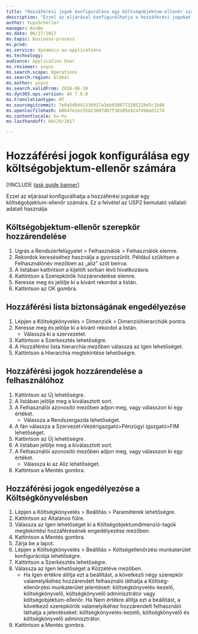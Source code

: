 ```yaml
--- 
title: "Hozzáférési jogok konfigurálása egy költségobjektum-ellenőr számára"
description: "Ezzel az eljárásal konfigurálhatja a hozzáférési jogokat egy költségobjektum-ellenőr számára."
author: YuyuScheller
manager: AnnBe
ms.date: 06/27/2017
ms.topic: business-process
ms.prod: 
ms.service: dynamics-ax-applications
ms.technology: 
audience: Application User
ms.reviewer: yuyus
ms.search.scope: Operations
ms.search.region: Global
ms.author: yuyus
ms.search.validFrom: 2016-06-30
ms.dyn365.ops.version: AX 7.0.0
ms.translationtype: HT
ms.sourcegitcommit: 7e0a5d044133b917a3eb9386773205218e5c1b40
ms.openlocfilehash: b0647e1ec55d23607d07f38105e42af498ad1174
ms.contentlocale: hu-hu
ms.lasthandoff: 09/29/2017

---
```

# <a name="configure-access-rights-for-a-cost-object-controller"></a>Hozzáférési jogok konfigurálása egy költségobjektum-ellenőr számára

[!INCLUDE [task guide banner](../../includes/task-guide-banner.md)]

Ezzel az eljárásal konfigurálhatja a hozzáférési jogokat egy költségobjektum-ellenőr számára. Ez a felvétel az USP2 bemutató vállalati adatait használja.


## <a name="assign-the-cost-object-controller-role"></a>Költségobjektum-ellenőr szerepkör hozzárendelése
1. Ugrás a Rendszerfelügyelet > Felhasználók > Felhasználók elemre.
2. Rekordok kereséséhez használja a gyorsszűrőt. Például szűkítsen a Felhasználónév mezőben az „aliz” szót beírva.
3. A listában kattintson a kijelölt sorban lévő hivatkozásra.
4. Kattintson a Szerepkörök hozzárendelése elemre.
5. Keresse meg és jelölje ki a kívánt rekordot a listán.
6. Kattintson az OK gombra.

## <a name="enable-access-list-security"></a>Hozzáférési lista biztonságának engedélyezése
1. Lépjen a Költségkönyvelés > Dimenziók > Dimenzióhierarchiák pontra.
2. Keresse meg és jelölje ki a kívánt rekordot a listán.
    * Válassza ki a szervezetet.  
3. Kattintson a Szerkesztés lehetőségre.
4. A Hozzáférési lista hierarchia mezőben válassza az Igen lehetőséget.
5. Kattintson a Hierarchia megtekintése lehetőségre.

## <a name="assign-access-rights-to-user"></a>Hozzáférési jogok hozzárendelése a felhasználóhoz
1. Kattintson az Új lehetőségre.
2. A listában jelölje meg a kiválasztott sort.
3. A Felhasználói azonosító mezőben adjon meg, vagy válasszon ki egy értéket.
    * Válassza a Rendszergazda lehetőséget.  
4. A fán válassza a Szervezet>Vezérigazgató>Pénzügyi igazgató>FIM lehetőséget.
5. Kattintson az Új lehetőségre.
6. A listában jelölje meg a kiválasztott sort.
7. A Felhasználói azonosító mezőben adjon meg, vagy válasszon ki egy értéket.
    * Válassza ki az Aliz lehetőséget.  
8. Kattintson a Mentés gombra.

## <a name="enable-access-rights-in-cost-accounting"></a>Hozzáférési jogok engedélyezése a Költségkönyvelésben
1. Lépjen a Költségkönyvelés > Beállítás > Paraméterek lehetőségre.
2. Kattintson az Általános fülre.
3. Válassza az Igen lehetőséget ki a Költségobjektumdimenzió-tagok megtekintési hozzáférésének engedélyezése mezőben.
4. Kattintson a Mentés gombra.
5. Zárja be a lapot.
6. Lépjen a Költségkönyvelés > Beállítás > Költségellenőrzési munkaterület konfigurációja lehetőségre.
7. Kattintson a Szerkesztés lehetőségre.
8. Válassza az Igen lehetőséget a Közzétéve mezőben.
    * Ha Igen értékre állítja ezt a beállítást, a következő négy szerepkör valamelyikéhez hozzárendelt felhasználó láthatja a Költség-ellenőrzési munkaterület jelentéseit: költségkönyvelés-kezelő, költségkönyvelő, költségkönyvelő adminisztrátor vagy költségobjektum-ellenőr. Ha Nem értékre állítja ezt a beállítást, a következő szerepkörök valamelyikéhez hozzárendelt felhasználó láthatja a jelentéseket: költségkönyvelés-kezelő, költségkönyvelő és költségkönyvelő adminisztrátor.    
9. Kattintson a Mentés gombra.


